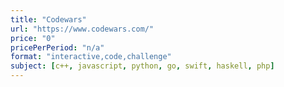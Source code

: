 ```yaml
---
title: "Codewars"
url: "https://www.codewars.com/"
price: "0"
pricePerPeriod: "n/a"
format: "interactive,code,challenge"
subject: [c++, javascript, python, go, swift, haskell, php]
---
```

